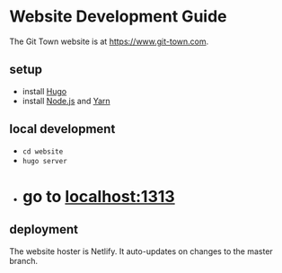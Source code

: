 # Website Development Guide

The Git Town website is at https://www.git-town.com.

## setup

- install [Hugo](https://gohugo.io/getting-started/installing)
- install [Node.js](https://nodejs.org) and [Yarn](https://yarnpkg.com)

## local development

- `cd website`
- `hugo server`
- # go to [localhost:1313](http://localhost:1313)

## deployment

The website hoster is Netlify. It auto-updates on changes to the master branch.
